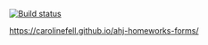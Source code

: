 [![Build status](https://ci.appveyor.com/api/projects/status/5nklgvc0rvf9uh99/branch/master?svg=true)](https://ci.appveyor.com/project/CarolineFell/ahj-homeworks-forms/branch/master)

https://carolinefell.github.io/ahj-homeworks-forms/